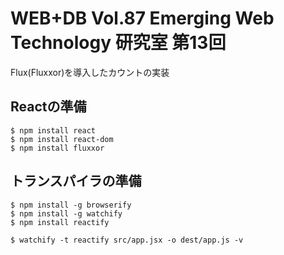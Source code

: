 # WEB+DB Vol.87 Emerging Web Technology 研究室 第13回

Flux(Fluxxor)を導入したカウントの実装

## Reactの準備

```shell
$ npm install react
$ npm install react-dom
$ npm install fluxxor
```

## トランスパイラの準備

```shell
$ npm install -g browserify
$ npm install -g watchify
$ npm install reactify

$ watchify -t reactify src/app.jsx -o dest/app.js -v
```

